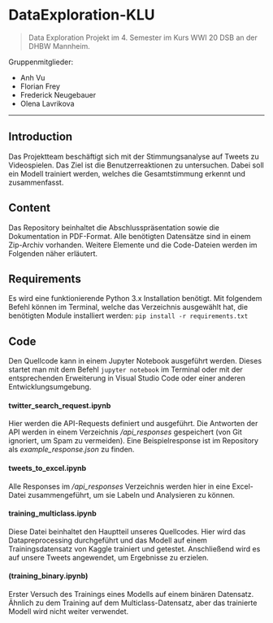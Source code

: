 # DataExploration-KLU

> Data Exploration Projekt im 4. Semester im Kurs WWI 20 DSB an der DHBW Mannheim.

Gruppenmitglieder:

- Anh Vu
- Florian Frey
- Frederick Neugebauer
- Olena Lavrikova

---

## Introduction

Das Projektteam beschäftigt sich mit der Stimmungsanalyse auf Tweets zu Videospielen. Das Ziel ist die Benutzerreaktionen zu untersuchen.
Dabei soll ein Modell trainiert werden, welches die Gesamtstimmung erkennt und zusammenfasst.

## Content

Das Repository beinhaltet die Abschlusspräsentation sowie die Dokumentation in PDF-Format. Alle benötigten Datensätze sind in einem Zip-Archiv vorhanden. Weitere Elemente und die Code-Dateien werden im Folgenden näher erläutert.

## Requirements

Es wird eine funktionierende Python 3.x Installation benötigt.
Mit folgendem Befehl können im Terminal, welche das Verzeichnis ausgewählt hat, die benötigten Module installiert werden: `pip install -r requirements.txt`

## Code

Den Quellcode kann in einem Jupyter Notebook ausgeführt werden.
Dieses startet man mit dem Befehl `jupyter notebook` im Terminal oder mit der entsprechenden Erweiterung in Visual Studio Code oder einer anderen Entwicklungsumgebung.

#### **twitter_search_request.ipynb**

Hier werden die API-Requests definiert und ausgeführt. Die Antworten der API werden in einem Verzeichnis _/api_responses_ gespeichert (von Git ignoriert, um Spam zu vermeiden). Eine Beispielresponse ist im Repository als _example_response.json_ zu finden.

#### **tweets_to_excel.ipynb**

Alle Responses im _/api_responses_ Verzeichnis werden hier in eine Excel-Datei zusammengeführt, um sie Labeln und Analysieren zu können.

#### **training_multiclass.ipynb**

Diese Datei beinhaltet den Hauptteil unseres Quellcodes. Hier wird das Datapreprocessing durchgeführt und das Modell auf einem Trainingsdatensatz von Kaggle trainiert und getestet. Anschließend wird es auf unsere Tweets angewendet, um Ergebnisse zu erzielen.

#### **(training_binary.ipynb)**

Erster Versuch des Trainings eines Modells auf einem binären Datensatz. Ähnlich zu dem Training auf dem Multiclass-Datensatz, aber das trainierte Modell wird nicht weiter verwendet.
